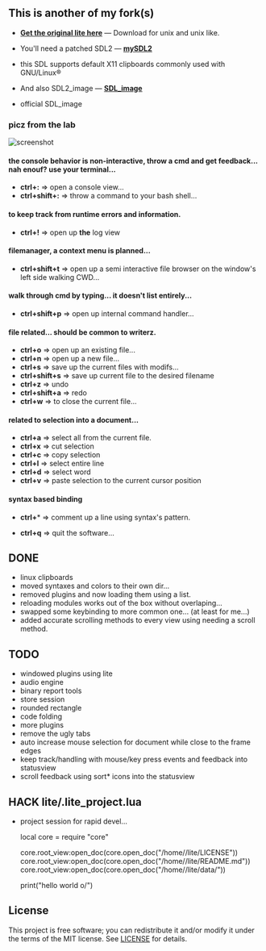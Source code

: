 ## This is another of my fork(s)

* **[Get the original lite here](https://github.com/rxi/lite)** — Download
  for unix and unix like.


* You'll need a patched SDL2 — **[mySDL2](https://github.com/HackIT/mySDL2)**
- this SDL supports default X11 clipboards commonly used with GNU/Linux®
* And also SDL2_image — **[SDL_image](https://github.com/SDL-mirror/SDL_image)**
- official SDL_image

### picz from the lab

![screenshot](https://raw.githubusercontent.com/HackIT/lite/master/screenshot.png)

#### the console behavior is non-interactive, throw a cmd and get feedback... nah enouf? use your terminal...
- **ctrl+:** => open a console view...
- **ctrl+shift+:** => throw a command to your bash shell...

#### to keep track from runtime errors and information.
- **ctrl+!** => open up **the** log view

#### filemanager, a context menu is planned...
- **ctrl+shift+t** => open up a semi interactive file browser on the window's left side walking CWD...

#### walk through cmd by typing... it doesn't list entirely...
- **ctrl+shift+p** => open up internal command handler...

#### file related... should be common to writerz.
- **ctrl+o** => open up an existing file...
- **ctrl+n** => open up a new file...
- **ctrl+s** => save up the current files with modifs...
- **ctrl+shift+s** => save up current file to the desired filename
- **ctrl+z** => undo
- **ctrl+shift+a** => redo
- **ctrl+w** => to close the current file...

#### related to selection into a document...
- **ctrl+a** => select all from the current file.
- **ctrl+x** => cut selection
- **ctrl+c** => copy selection
- **ctrl+l** => select entire line
- **ctrl+d** => select word
- **ctrl+v** => paste selection to the current cursor position

#### syntax based binding
- **ctrl+*** => comment up a line using syntax's pattern.

- **ctrl+q** => quit the software...

## DONE
- linux clipboards
- moved syntaxes and colors to their own dir...
- removed plugins and now loading them using a list.
- reloading modules works out of the box without overlaping...
- swapped some keybinding to more common one... (at least for me...)
- added accurate scrolling methods to every view using needing a scroll method.

## TODO
- windowed plugins using lite
- audio engine
- binary report tools
- store session
- rounded rectangle
- code folding
- more plugins
- remove the ugly tabs
- auto increase mouse selection for document while close to the frame edges
- keep track/handling with mouse/key press events and feedback into statusview
- scroll feedback using sort* icons into the statusview

## HACK lite/.lite_project.lua

- project session for rapid devel...


	local core = require "core"

	core.root_view:open_doc(core.open_doc("/home/<user>/lite/LICENSE"))
	core.root_view:open_doc(core.open_doc("/home/<user>/lite/README.md"))
	core.root_view:open_doc(core.open_doc("/home/<user>/lite/data/<file>"))

	print("hello world o/")

## License
This project is free software; you can redistribute it and/or modify it under
the terms of the MIT license. See [LICENSE](LICENSE) for details.

